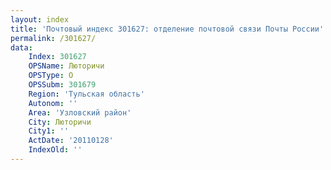 ```yaml
---
layout: index
title: 'Почтовый индекс 301627: отделение почтовой связи Почты России'
permalink: /301627/
data:
    Index: 301627
    OPSName: Люторичи
    OPSType: О
    OPSSubm: 301679
    Region: 'Тульская область'
    Autonom: ''
    Area: 'Узловский район'
    City: Люторичи
    City1: ''
    ActDate: '20110128'
    IndexOld: ''
---
```

